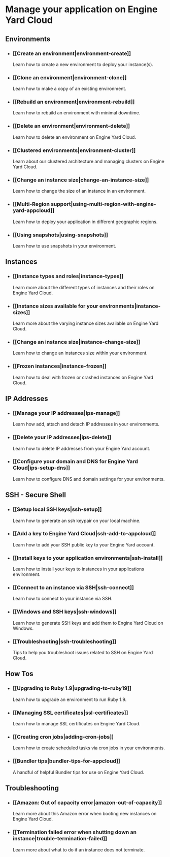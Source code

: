# Manage your application on Engine Yard Cloud

## Environments

* ### [[Create an environment|environment-create]]
  Learn how to create a new environment to deploy your instance(s).
  
* ### [[Clone an environment|environment-clone]]
  Learn how to make a copy of an existing environment.

* ### [[Rebuild an environment|environment-rebuild]]
  Learn how to rebuild an environment with minimal downtime.

* ### [[Delete an environment|environment-delete]]
  Learn how to delete an environment on Engine Yard Cloud.

* ### [[Clustered environments|environment-cluster]]
  Learn about our clustered architecture and managing clusters on Engine Yard Cloud.

* ### [[Change an instance size|change-an-instance-size]]
  Learn how to change the size of an instance in an environment.

* ### [[Multi-Region support|using-multi-region-with-engine-yard-appcloud]]
  Learn how to deploy your application in different geographic regions.

* ### [[Using snapshots|using-snapshots]]
  Learn how to use snapshots in your environment.

## Instances

* ### [[Instance types and roles|instance-types]]
  Learn more about the different types of instances and their roles on Engine Yard Cloud.

* ### [[Instance sizes available for your environments|instance-sizes]]
  Learn more about the varying instance sizes available on Engine Yard Cloud.
  
* ### [[Change an instance size|instance-change-size]]
  Learn how to change an instances size within your environment.
  
* ### [[Frozen instances|instance-frozen]]
  Learn how to deal with frozen or crashed instances on Engine Yard Cloud.

## IP Addresses

* ### [[Manage your IP addresses|ips-manage]]
  Learn how add, attach and detach IP addresses in your environments.
  
* ### [[Delete your IP addresses|ips-delete]]
  Learn how to delete IP addresses from your Engine Yard account.

* ### [[Configure your domain and DNS for Engine Yard Cloud|ips-setup-dns]]
  Learn how to configure DNS and domain settings for your environments.

## SSH - Secure Shell

* ### [[Setup local SSH keys|ssh-setup]]
  Learn how to generate an ssh keypair on your local machine.
  
* ### [[Add a key to Engine Yard Cloud|ssh-add-to-appcloud]]
  Learn how to add your SSH public key to your Engine Yard account.
  
* ### [[Install keys to your application environments|ssh-install]]
  Learn how to install your keys to instances in your applications environment.

* ### [[Connect to an instance via SSH|ssh-connect]]
  Learn how to connect to your instance via SSH.
  
* ### [[Windows and SSH keys|ssh-windows]]
  Learn how to generate SSH keys and add them to Engine Yard Cloud on Windows.
  
* ### [[Troubleshooting|ssh-troubleshooting]]
  Tips to help you troubleshoot issues related to SSH on Engine Yard Cloud.

## How Tos

* ### [[Upgrading to Ruby 1.9|upgrading-to-ruby19]]
  Learn how to upgrade an environment to run Ruby 1.9.
  
* ### [[Managing SSL certificates|ssl-certificates]]
  Learn how to manage SSL certificates on Engine Yard Cloud.
  
* ### [[Creating cron jobs|adding-cron-jobs]]
  Learn how to create scheduled tasks via cron jobs in your environments.
  
* ### [[Bundler tips|bundler-tips-for-appcloud]]
  A handful of helpful Bundler tips for use on Engine Yard Cloud.


## Troubleshooting

* ### [[Amazon: Out of capacity error|amazon-out-of-capacity]]
  Learn more about this Amazon error when booting new instances on Engine Yard Cloud.

* ### [[Termination failed error when shutting down an instance|trouble-termination-failed]]
  Learn more about what to do if an instance does not terminate.